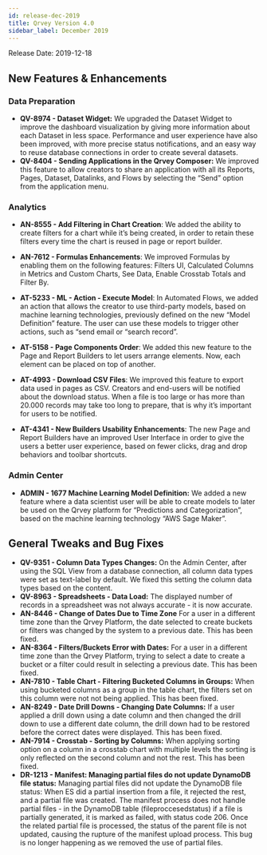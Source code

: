 ```yaml
---
id: release-dec-2019
title: Qrvey Version 4.0
sidebar_label: December 2019
---
```

<div style={{textAlign: "justify"}}>
Release Date: 2019-12-18

## New Features & Enhancements

### Data Preparation

-   **QV-8974 - Dataset Widget:** We upgraded the Dataset Widget to improve the dashboard visualization by giving more information about each Dataset in less space. Performance and user experience have also been improved, with more precise status notifications, and an easy way to reuse database connections in order to create several datasets.
-   **QV-8404 - Sending Applications in the Qrvey Composer:** We improved this feature to allow creators to share an application with all its Reports, Pages, Dataset, Datalinks, and Flows by selecting the “Send” option from the application menu.

### Analytics

-   **AN-8555 - Add Filtering in Chart Creation**: We added the ability to create filters for a chart while it’s being created, in order to retain these filters every time the chart is reused in page or report builder.

-   **AN-7612 - Formulas Enhancements**: We improved Formulas by enabling them on the following features: Filters UI, Calculated Columns in Metrics and Custom Charts, See Data, Enable Crosstab Totals and Filter By.

-   **AT-5233 - ML - Action - Execute Model**: In Automated Flows, we added an action that allows the creator to use third-party models, based on machine learning technologies, previously defined on the new “Model Definition” feature. The user can use these models to trigger other actions, such as “send email or “search record”.

-   **AT-5158 - Page Components Order**: We added this new feature to the Page and Report Builders to let users arrange elements. Now, each element can be placed on top of another.

-   **AT-4993 - Download CSV Files**: We improved this feature to export data used in pages as CSV. Creators and end-users will be notified about the download status. When a file is too large or has more than 20.000 records may take too long to prepare, that is why it’s important for users to be notified.

-   **AT-4341 - New Builders Usability Enhancements**: The new Page and Report Builders have an improved User Interface in order to give the users a better user experience, based on fewer clicks, drag and drop behaviors and toolbar shortcuts.

### Admin Center

-   **ADMIN - 1677 Machine Learning Model Definition:** We added a new feature where a data scientist user will be able to create models to later be used on the Qrvey platform for “Predictions and Categorization”, based on the machine learning technology “AWS Sage Maker”.

## General Tweaks and Bug Fixes

-   **QV-9351 - Column Data Types Changes:** On the Admin Center, after using the SQL View from a database connection, all column data types were set as text-label by default. We fixed this setting the column data types based on the content.
-   **QV-8963 - Spreadsheets - Data Load:** The displayed number of records in a spreadsheet was not always accurate - it is now accurate.
-   **AN-8446 - Change of Dates Due to Time Zone** For a user in a different time zone than the Qrvey Platform, the date selected to create buckets or filters was changed by the system to a previous date. This has been fixed.
-   **AN-8364 - Filters/Buckets Error with Dates:** For a user in a different time zone than the Qrvey Platform, trying to select a date to create a bucket or a filter could result in selecting a previous date. This has been fixed.
-   **AN-7810 - Table Chart - Filtering Bucketed Columns in Groups:**  When using bucketed columns as a group in the table chart, the filters set on this column were not not being applied. This has been fixed.
-   **AN-8249 - Date Drill Downs - Changing Date Columns:** If a user applied a drill down using a date column and then changed the drill down to use a different date column, the drill down had to be restored before the correct dates were displayed.  This has been fixed.
-   **AN-7914 - Crosstab - Sorting by Columns:** When applying sorting option on a column in a crosstab chart with multiple levels the sorting is only reflected on the second column and not the rest.   This has been fixed.
-   **DR-1213 - Manifest: Managing partial files do not update DynamoDB file status:** Managing partial files did not update the DynamoDB file status: When ES did a partial insertion from a file, it rejected the rest, and a partial file was created. The manifest process does not handle partial files - in the DynamoDB table (fileproccesedstatus) if a file is partially generated, it is marked as failed, with status code 206. Once the related partial file is processed, the status of the parent file is not updated, causing the rupture of the manifest upload process. This bug is no longer happening as we removed the use of partial files.

</div>